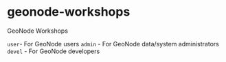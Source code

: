 geonode-workshops
=================

GeoNode Workshops

`user`- For GeoNode users
`admin` - For GeoNode data/system administrators
`devel` - For GeoNode developers 